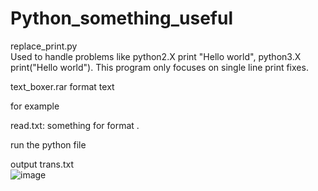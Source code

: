 # Python_something_useful

replace_print.py  
Used to handle problems like python2.X print "Hello world", python3.X print("Hello world").
This program only focuses on single line print fixes.

text_boxer.rar
format text

for example

read.txt:
something for
format
.

run the python file

output trans.txt  
![image](https://github.com/nuto410/Python_something_useful/assets/95603074/ac260b06-bced-4d07-82f3-b59b2d935a76)
